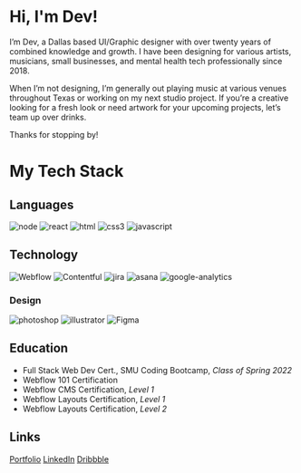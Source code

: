 <!--
**wulfsounds/wulfsounds** is a ✨ _special_ ✨ repository because its `README.md` (this file) appears on your GitHub profile.

Here are some ideas to get you started:

- 🔭 I’m currently working on ...
- 🌱 I’m currently learning ...
- 👯 I’m looking to collaborate on ...
- 🤔 I’m looking for help with ...
- 💬 Ask me about ...
- 📫 How to reach me: ...
- 😄 Pronouns: ...
- ⚡ Fun fact: ...
-->

# Hi, I'm Dev!

I’m Dev, a Dallas based UI/Graphic designer with over twenty years of combined knowledge and growth. I have been designing for various artists, musicians, small businesses, and mental health tech professionally since 2018. 

When I’m not designing, I’m generally out playing music at various venues throughout Texas or working on my next studio project. If you’re a creative looking for a fresh look or need artwork for your upcoming projects, let’s team up over drinks. 

Thanks for stopping by!

# My Tech Stack

## Languages

![node](https://img.shields.io/badge/Node.js-339933?style=for-the-badge&logo=nodedotjs&logoColor=white)
![react](https://img.shields.io/badge/React-20232A?style=for-the-badge&logo=react&logoColor=61DAFB)
![html](https://img.shields.io/badge/HTML5-E34F26?style=for-the-badge&logo=html5&logoColor=white)
![css3](https://img.shields.io/badge/CSS3-1572B6?style=for-the-badge&logo=css3&logoColor=white)
![javascript](https://img.shields.io/badge/JavaScript-323330?style=for-the-badge&logo=javascript&logoColor=F7DF1E)

## Technology

![Webflow](https://img.shields.io/badge/Webflow-146EF5.svg?style=for-the-badge&logo=Webflow&logoColor=white)
![Contentful](https://img.shields.io/badge/Contentful-2478CC.svg?style=for-the-badge&logo=Contentful&logoColor=white)
![jira](https://img.shields.io/badge/Jira%20Software-0052CC.svg?style=for-the-badge&logo=Jira-Software&logoColor=white)
![asana](https://img.shields.io/badge/Asana-F06A6A.svg?style=for-the-badge&logo=Asana&logoColor=white)
![google-analytics](https://img.shields.io/badge/Google%20Analytics-E37400.svg?style=for-the-badge&logo=Google-Analytics&logoColor=white)


### Design
![photoshop](https://img.shields.io/badge/Adobe%20Photoshop-31A8FF?style=for-the-badge&logo=Adobe%20Photoshop&logoColor=black)
![illustrator](https://img.shields.io/badge/Adobe%20Illustrator-FF9A00?style=for-the-badge&logo=adobe%20illustrator&logoColor=white)
![Figma](https://img.shields.io/badge/figma-%23F24E1E.svg?style=for-the-badge&logo=figma&logoColor=white)

## Education
- Full Stack Web Dev Cert., SMU Coding Bootcamp, _Class of Spring 2022_
- Webflow 101 Certification
- Webflow CMS Certification, _Level 1_
- Webflow Layouts Certification, _Level 1_
- Webflow Layouts Certification, _Level 2_
  

## Links
[Portfolio](https://devwulf.squarespace.com/)
[LinkedIn](https://www.linkedin.com/in/devwulf/)
[Dribbble](https://www.dribbble.com/wulfsounds)  
